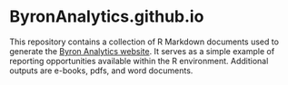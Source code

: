 # ByronAnalytics.github.io
This repository contains a collection of R Markdown documents used to generate the [Byron Analytics website](byronanalytics.com). It serves as a simple example of reporting opportunities available within the R environment. Additional outputs are e-books, pdfs, and word documents. 
